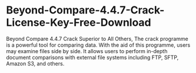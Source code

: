 # Beyond-Compare-4.4.7-Crack-License-Key-Free-Download
Beyond Compare 4.4.7 Crack Superior to All Others, The crack programme is a powerful tool for comparing data. With the aid of this programme, users may examine files side by side. It allows users to perform in-depth document comparisons with external file systems including FTP, SFTP, Amazon S3, and others.

